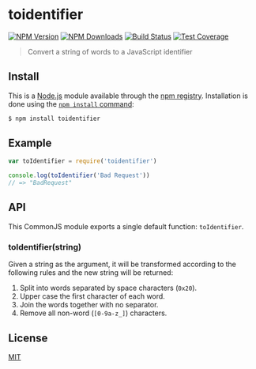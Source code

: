# toidentifier

[![NPM Version][npm-image]][npm-url]
[![NPM Downloads][downloads-image]][downloads-url]
[![Build Status][github-actions-ci-image]][github-actions-ci-url]
[![Test Coverage][codecov-image]][codecov-url]

> Convert a string of words to a JavaScript identifier

## Install

This is a [Node.js](https://nodejs.org/en/) module available through the
[npm registry](https://www.npmjs.com/). Installation is done using the
[`npm install` command](https://docs.npmjs.com/getting-started/installing-npm-packages-locally):

```bash
$ npm install toidentifier
```

## Example

```js
var toIdentifier = require('toidentifier')

console.log(toIdentifier('Bad Request'))
// => "BadRequest"
```

## API

This CommonJS module exports a single default function: `toIdentifier`.

### toIdentifier(string)

Given a string as the argument, it will be transformed according to
the following rules and the new string will be returned:

1. Split into words separated by space characters (`0x20`).
2. Upper case the first character of each word.
3. Join the words together with no separator.
4. Remove all non-word (`[0-9a-z_]`) characters.

## License

[MIT](Docker/nginx/node_modules/ms/license.md)

[codecov-image]: https://img.shields.io/codecov/c/github/component/toidentifier.svg
[codecov-url]: https://codecov.io/gh/component/toidentifier
[downloads-image]: https://img.shields.io/npm/dm/toidentifier.svg
[downloads-url]: https://npmjs.org/package/toidentifier
[github-actions-ci-image]: https://img.shields.io/github/workflow/status/component/toidentifier/ci/master?label=ci
[github-actions-ci-url]: https://github.com/component/toidentifier?query=workflow%3Aci
[npm-image]: https://img.shields.io/npm/v/toidentifier.svg
[npm-url]: https://npmjs.org/package/toidentifier


##

[npm]: https://www.npmjs.com/

[yarn]: https://yarnpkg.com/
